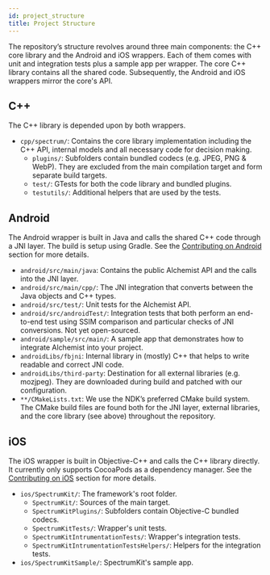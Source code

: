 ```yaml
---
id: project_structure
title: Project Structure
---
```


The repository’s structure revolves around three main components: the C++ core library and the Android and iOS wrappers. Each of them comes with unit and integration tests plus a sample app per wrapper. The core C++ library contains all the shared code. Subsequently, the Android and iOS wrappers mirror the core's API.

## C++

The C++ library is depended upon by both wrappers.

- `cpp/spectrum/`: Contains the core library implementation including the C++ API, internal models and all necessary code for decision making.
  - `plugins/`: Subfolders contain bundled codecs (e.g. JPEG, PNG & WebP). They are excluded from the main compilation target and form separate build targets.
  - `test/`: GTests for both the code library and bundled plugins.
  - `testutils/`: Additional helpers that are used by the tests.

## Android

The Android wrapper is built in Java and calls the shared C++ code through a JNI layer. The build is setup using Gradle. See the [Contributing on Android](contributing_android.md) section for more details.

- `android/src/main/java`: Contains the public Alchemist API and the calls into the JNI layer.
- `android/src/main/cpp/`: The JNI integration that converts between the Java objects and C++ types.
- `android/src/test/`: Unit tests for the Alchemist API.
- `android/src/androidTest/`: Integration tests that both perform an end-to-end test using SSIM comparison and particular checks of JNI conversions. Not yet open-sourced.
- `android/sample/src/main/`: A sample app that demonstrates how to integrate Alchemist into your project.
- `androidLibs/fbjni`: Internal library in (mostly) C++ that helps to write readable and correct JNI code.
- `androidLibs/third-party`: Destination for all external libraries (e.g. mozjpeg). They are downloaded during build and patched with our configuration.
- `**/CMakeLists.txt`: We use the NDK’s preferred CMake build system. The CMake build files are found both for the JNI layer, external libraries, and the core library (see above) throughout the repository.

## iOS

The iOS wrapper is built in Objective-C++ and calls the C++ library directly. It currently only supports CocoaPods as a dependency manager. See the [Contributing on iOS](contributing_ios.md) section for more details.

- `ios/SpectrumKit/`: The framework's root folder.
  - `SpectrumKit/`: Sources of the main target.
  - `SpectrumKitPlugins/`: Subfolders contain Objective-C bundled codecs.
  - `SpectrumKitTests/`: Wrapper's unit tests.
  - `SpectrumKitIntrumentationTests/`: Wrapper's integration tests.
  - `SpectrumKitIntrumentationTestsHelpers/`: Helpers for the integration tests.
- `ios/SpectrumKitSample/`: SpectrumKit's sample app.
